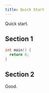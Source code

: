 ```yaml
---
title: Quick Start
---
```


Quick start.

## Section 1

```c
int main() {
  return 0;
}
```

## Section 2

Good.
